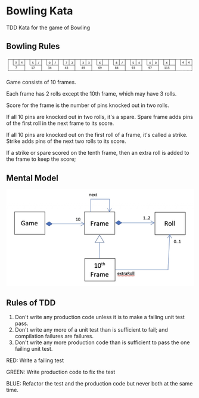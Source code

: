 # Bowling Kata
TDD Kata for the game of Bowling

## Bowling Rules
![Score Example](bowling_score.jpeg)

Game consists of 10 frames.

Each frame has 2 rolls except the 10th frame, which may have 3 rolls.

Score for the frame is the number of pins knocked out in two rolls.

If all 10 pins are knocked out in two rolls, it's a spare. Spare frame adds pins of the first roll in the next frame to its score.

If all 10 pins are knocked out on the first roll of a frame, it's called a strike. Strike adds pins of the next two rolls to its score.

If a strike or spare scored on the tenth frame, then an extra roll is added to the frame to keep the score;


## Mental Model
![Class Diagram](bowling_classes.jpeg)

## Rules of TDD
1. Don't write any production code unless it is to make a failing unit test pass.
2. Don't write any more of a unit test than is sufficient to fail; and compilation failures are failures.
3. Don't write any more production code than is sufficient to pass the one failing unit test.

RED: Write a failing test

GREEN: Write production code to fix the test

BLUE: Refactor the test and the production code but never both at the same time.